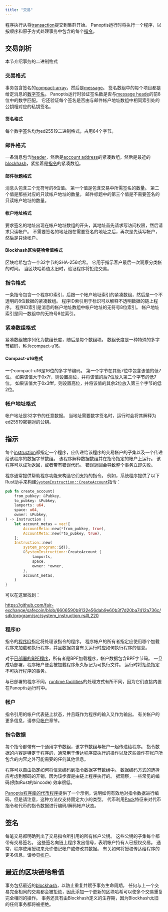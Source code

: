 ```yaml
---
title: "交易"
---
```


程序执行从将[transaction](terminology.md#transaction)提交到集群开始。 Panoptis运行时将执行一个程序，以按顺序和原子方式处理事务中包含的每个[指令](terminology.md#instruction)。

## 交易剖析

本节介绍事务的二进制格式

### 交易格式

事务包含签名的[compact-array](#compact-array-format)，然后是[message](#message-format)。 签名数组中的每个项目都是给定消息的[数字签名](#signature-format)。 Panoptis运行时验证签名数是否与[message heade](#message-header-format)的前8位中的数字匹配。 它还验证每个签名是否由与邮件帐户地址数组中相同索引处的公钥相对应的私钥签名。

#### 签名格式

每个数字签名均为ed25519二进制格式，占用64个字节。

### 邮件格式

一条消息包含[header](#message-header-format)，然后是[account address](#account-addresses-format)的紧凑数组，然后是最近的[blockhash](#blockhash-format)，紧接着是[指令](#instruction-format)的紧凑数组。

#### 邮件标题格式

消息头包含三个无符号的8位值。 第一个值是包含交易中所需签名的数量。 第二个值是那些对应的只读帐户地址的数量。 邮件标题中的第三个值是不需要签名的只读帐户地址的数量。

#### 帐户地址格式

要求签名的地址出现在帐户地址数组的开头，其地址首先请求写访问权限，然后请求只读帐户。 不需要签名的地址跟在需要签名的地址之后，再次是先读写帐户，然后是只读帐户。

#### Blockhash区块链哈希值格式

区块哈希包含一个32字节的SHA-256哈希。 它用于指示客户最后一次观察分类帐的时间。 当区块哈希值太旧时，验证程序将拒绝交易。

### 指令格式

一条指令包含一个程序ID索引，后跟一个帐户地址索引的紧凑数组，然后是一个不透明的8位数据的紧凑数组。 程序ID索引用于标识可以解释不透明数据的链上程序。 程序ID索引是消息的帐户地址数组中帐户地址的无符号8位索引。 帐户地址索引是同一数组中的无符号8位索引。

### 紧凑数组格式

紧凑数组被序列化为数组长度，随后是每个数组项。 数组长度是一种特殊的多字节编码，称为compact-u16。

#### Compact-u16格式

一个compact-u16是16位的多字节编码。 第一个字节在其低7位中包含该值的低7位。 如果该值大于0x7f，则设置高位，并将该值的后7位放入第二个字节的低7位。 如果该值大于0x3fff，则设置高位，并将该值的其余2位放入第三个字节的低2位。

### 帐户地址格式

帐户地址是32字节的任意数据。 当地址需要数字签名时，运行时会将其解释为ed25519密钥对的公钥。

## 指示

每个[instruction](terminology.md#instruction)都指定一个程序，应传递给该程序的交易帐户的子集以及一个传递给该程序的数据字节数组。 该程序解释数据数组并在指令指定的帐户上运行。 该程序可以成功返回，或者带有错误代码。 错误返回会导致整个事务立即失败。

程序通常提供帮助程序功能来构造它们支持的指令。 例如，系统程序提供了以下Rust助手来构建[`SystemInstruction::CreateAccount`](https://github.com/fair-exchange/safecoin/blob/6606590b8132e56dab9e60b3f7d20ba7412a736c/sdk/program/src/system_instruction.rs#L63)指令：

```rust
pub fn create_account(
    from_pubkey: &Pubkey,
    to_pubkey: &Pubkey,
    lamports: u64,
    space: u64,
    owner: &Pubkey,
) -> Instruction {
    let account_metas = vec![
        AccountMeta::new(*from_pubkey, true),
        AccountMeta::new(*to_pubkey, true),
    ];
    Instruction::new(
        system_program::id(),
        &SystemInstruction::CreateAccount {
            lamports,
            space,
            owner: *owner,
        },
        account_metas,
    )
}
```

可以在这里找到：

https://github.com/fair-exchange/safecoin/blob/6606590b8132e56dab9e60b3f7d20ba7412a736c/sdk/program/src/system_instruction.rs#L220

### 程序ID

指令的[程序ID](terminology.md#program-id)指定将处理该指令的程序。 程序帐户的所有者指定应使用哪个加载程序来加载和执行程序，并且数据包含有关运行时应如何执行程序的信息。

对于[已部署的BPF程序](developing/on-chain-programs/overview.md)，所有者是BPF加载程序，帐户数据包含BPF字节码。  一旦成功部署，程序帐户便会被加载程序永久标记为可执行文件。 运行时将拒绝指定不可执行程序的事务。


与已部署的程序不同，[runtime facilities](developing/runtime-facilities/programs.md)的处理方式有所不同，因为它们直接内置在Panoptis运行时中。

### 帐户

指令引用的帐户代表链上状态，并且既作为程序的输入又作为输出。 有关帐户的更多信息，请参见[帐户](accounts.md)章节。

### 指令数据

每个指令都带有一个通用字节数组，该字节数组与帐户一起传递给程序。 指令数据的内容是特定于程序的，通常用于传达程序应执行的操作以及这些操作在帐户所包含的内容之外可能需要的任何其他信息。

程序可以自由指定如何将信息编码到指令数据字节数组中。 数据编码方式的选择应考虑到解码的开销，因为该步骤是由链上程序执行的。 据观察，一些常见的编码(例如Rust的bincode) 效率很低。

[Panoptis程序库的代币程序](https://github.com/fair-exchange/safecoin-program-library/tree/master/token)提供了一个示例，说明如何有效地对指令数据进行编码，但是请注意，这种方法仅支持固定大小的类型。 代币利用[Pack](https://github.com/fair-exchange/safecoin/blob/master/sdk/program/src/program_pack.rs)特征来对代币指令和代币的指令数据进行编码/解码帐户状态。

## 签名

每笔交易都明确列出了交易指令所引用的所有帐户公钥。 这些公钥的子集每个都带有交易签名。 这些签名向链上程序发出信号，表明帐户持有人已授权交易。 通常，程序使用授权来允许借记帐户或修改其数据。 有关如何将授权传达给程序的更多信息，请参见[帐户](accounts.md#signers)。


## 最近的区块链哈希值

事务包括最近的[blockhash](terminology.md#blockhash)，以防止重复并赋予事务生命周期。 任何与上一个交易完全相同的交易都会被拒绝，因此添加一个更新的区块哈希可以使多个交易重复完全相同的操作。 事务还具有由Blockhash定义的生存期，因为Blockhash太旧的任何事务都将被拒绝。
